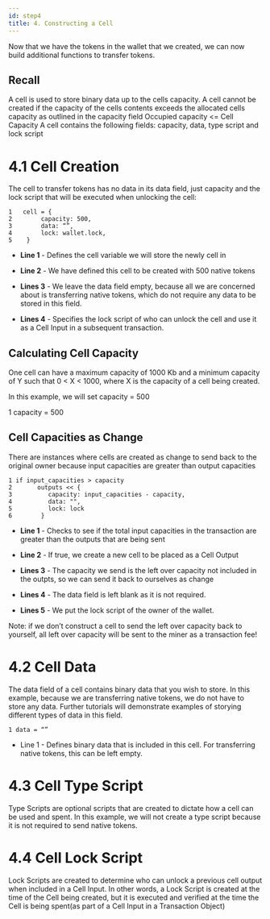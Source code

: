 ```yaml
---
id: step4
title: 4. Constructing a Cell
---
```


Now that we have the tokens in the wallet that we created, we can now build additional functions to transfer tokens.

## Recall

A cell is used to store binary data up to the cells capacity. A cell cannot be created if the capacity of the cells contents exceeds the allocated cells capacity as outlined in the capacity field
Occupied capacity <= Cell Capacity
A cell contains the following fields: capacity, data, type script and lock script


# 4.1 Cell Creation

The cell to transfer tokens has no data in its data field, just capacity and the lock script that will be executed when unlocking the cell:
```
1 	cell = {
2        capacity: 500,
3        data: “”,
4        lock: wallet.lock,
5    }
```

* __Line 1__ - Defines the cell variable we will store the newly cell in

* __Line 2__ - We have defined this cell to be created with 500 native tokens

* __Lines 3__ - We leave the data field empty, because all we are concerned about is transferring native tokens, which do not require any data to be stored in this field.

* __Lines 4__ - Specifies the lock script of who can unlock the cell and use it as a Cell Input in a subsequent transaction.

## Calculating Cell Capacity

One cell can have a maximum capacity of 1000 Kb and a minimum capacity of Y such that 0 < X < 1000, where X is the capacity of a cell being created.

In this example, we will set capacity = 500

1 capacity = 500

## Cell Capacities as Change

There are instances where cells are created as change to send back to the original owner because input capacities are greater than output capacities

```
1 if input_capacities > capacity
2       outputs << {
3          capacity: input_capacities - capacity,
4          data: "",
5          lock: lock
6        }
```

* __Line 1__ - Checks to see if the total input capacities in the transaction are greater than the outputs that are being sent

* __Line 2__ - If true, we create a new cell to be placed as a Cell Output

* __Lines 3__ - The capacity we send is the left over capacity not included in the outpts, so we can send it back to ourselves as change

* __Lines 4__ - The data field is left blank as it is not required.

* __Lines 5__ - We put the lock script of the owner of the wallet.

Note: if we don’t construct a cell to send the left over capacity back to yourself, all left over capacity will be sent to the miner as a transaction fee!

# 4.2 Cell Data

The data field of a cell contains binary data that you wish to store.  In this example, because we are transferring native tokens, we do not have to store any data. Further tutorials will demonstrate examples of storying different types of data in this field.

```
1 data = “”
```

* Line 1 - Defines binary data that is included in this cell. For transferring native tokens, this can be left empty.

# 4.3 Cell Type Script

Type Scripts  are optional scripts that are created to dictate how a cell can be used and spent. In this example, we will not create a type script because it is not required to send native tokens.

# 4.4 Cell Lock Script

Lock Scripts are created to determine who can unlock a previous cell output when included in a Cell Input. In other words, a Lock Script is created at the time of the Cell being created, but it is executed and verified at the time the Cell is being spent(as part of a Cell Input in a Transaction Object)
